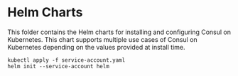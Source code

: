 # Helm Charts

This folder contains the Helm charts for installing and configuring Consul
on Kubernetes. This chart supports multiple use cases of Consul on Kubernetes
depending on the values provided at install time.

```
kubectl apply -f service-account.yaml
helm init --service-account helm
```
